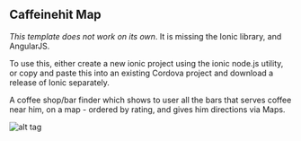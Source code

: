 ## Caffeinehit Map

*This template does not work on its own*. It is missing the Ionic library, and AngularJS.

To use this, either create a new ionic project using the ionic node.js utility, or copy and paste this into an existing Cordova project and download a release of Ionic separately.

A coffee shop/bar finder which shows to user all the bars that serves coffee near him, on a map - ordered by rating, and gives him directions via Maps. 

![alt tag](https://raw.github.com/woemike/caffeinehit-map/master/image.png)